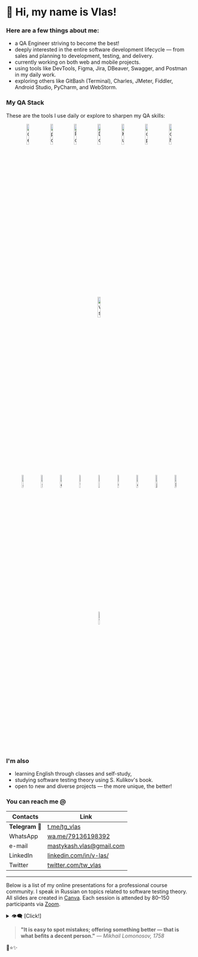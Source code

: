 <!-- v-las/v-las is a ✨ special ✨ repository because its `README.md` (this file) appears on your GitHub profile.
You can click the Preview link to take a look at your cringes. -->

# 👋 Hi, my name is Vlas!

### Here are a few things about me:

- a QA Engineer striving to become the best!
- deeply interested in the entire software development lifecycle — from sales and planning to development, testing, and delivery.
- currently working on both web and mobile projects.
- using tools like DevTools, Figma, Jira, DBeaver, Swagger, and Postman in my daily work.
- exploring others like GitBash (Terminal), Charles, JMeter, Fiddler, Android Studio, PyCharm, and WebStorm.

### My QA Stack

These are the tools I use daily or explore to sharpen my QA skills:

<!-- main page length: 846px, img spacing: 4px, length w/o spacing: 818 (96.69%) -->
<div align="center">
  <p>
    <img width="12%" src="https://user-images.githubusercontent.com/89486551/143319750-2f729405-4b8a-4f73-8e16-b5c7780517fc.png" alt="devtools" />
    <img width="12%" src="https://user-images.githubusercontent.com/89486551/143319803-99550e9f-bdde-4354-b38a-a3aa8ffc9a77.png" alt="postman" />
    <img width="12%" src="https://user-images.githubusercontent.com/89486551/143319773-17f2e07b-8dc2-4f02-9b60-e9f0b421ce06.png" alt="PostgreSQL" />
    <img width="12%" src="https://github.com/user-attachments/assets/bfb300a7-c44c-4efa-b874-6c3f037ade04" alt="Docker" />
    <img width="12%" src="https://github.com/user-attachments/assets/5d0223b2-e9a8-40e7-994a-09f4f7223ff9" alt="Kubernetes" />
    <img width="12%" src="https://github.com/user-attachments/assets/9abdf6d9-e2d4-4cbf-9bd8-8247932263db" alt="openlens" />
    <img width="12%" src="https://github.com/user-attachments/assets/d94acdbc-3193-4031-89f8-be7559446f80" alt="chatgpt" />
    <img width="12%" src="https://github.com/user-attachments/assets/074eb8f1-4b31-47b5-9ed0-99e435bc340a" alt="vscode" />
  </p>
  <p>
    <img width="9.5%" src="https://github.com/user-attachments/assets/d97b98eb-0ba3-46ad-8328-3438a13c87aa" alt="androidstudio" />
    <img width="9.5%" src="https://user-images.githubusercontent.com/89486551/153722742-ae154b3b-291e-4e94-a969-43dbcc537acd.png" alt="swagger" />
    <img width="9.5%" src="https://user-images.githubusercontent.com/89486551/143319757-0bbd31ce-7860-447a-9571-504653849d0b.png" alt="dbeaver" />
    <img width="9.5%" src="https://user-images.githubusercontent.com/89486551/153722739-06821792-6882-4ca2-b6ba-8198944272be.png" alt="figma" />
    <img width="9.5%" src="https://user-images.githubusercontent.com/89486551/153722743-407bd6dd-f5bc-4b1a-8875-13969c69b517.png" alt="jira" />
    <img width="9.5%" src="https://user-images.githubusercontent.com/89486551/143319775-c711ac23-04f8-44dd-9a0b-ea3698467e9e.png" alt="Git" />
    <img width="9.5%" src="https://user-images.githubusercontent.com/89486551/143319787-e5eb9aa4-5b57-454f-b903-64282274af76.png" alt="charles" />
    <img width="9.5%" src="https://user-images.githubusercontent.com/89486551/170130770-05666e29-abdc-43cb-9b85-b716c2509eae.png" alt="jmeter" />
    <img width="9.5%" src="https://user-images.githubusercontent.com/89486551/143319781-e0cb8223-f5db-4cfd-b2f8-9fab2e227023.png" alt="Markdown" />
    <img width="9.5%" src="https://github.com/user-attachments/assets/01ec5335-1a4b-4213-a9b2-3479fcaa9d44" alt="Virtualbox" />
  </p>
</div>

### I'm also

- learning English through classes and self-study,
- studying software testing theory using S. Kulikov's book.
- open to new and diverse projects — the more unique, the better!


### You can reach me @

|Contacts|Link|
|---|---|
| **Telegram** 💎 | [t.me/tg_vlas](https://t.me/tg_vlas)| 
| WhatsApp | [wa.me/79136198392](https://wa.me/79136198392)| 
| e-mail | [mastykash.vlas@gmail.com](mailto:mastykash.vlas@gmail.com)| 
| LinkedIn | [linkedin.com/in/v-las/](https://www.linkedin.com/in/v-las/)| 
| Twitter | [twitter.com/tw_vlas](https://twitter.com/tw_vlas)| 

---

Below is a list of my online presentations for a professional course community.
I speak in Russian on topics related to software testing theory. All slides are created in [Canva](https://www.canva.com/).
Each session is attended by 80–150 participants via [Zoom](https://zoom.us/).

<details>
  <summary>👁️‍🗨️ [Click!]</summary>

# Список презентаций

[Видео (YouTube)](https://youtu.be/2wgN5t_GbN0) | [Презентация (GitHub)][09_blb] | [Ссылки (GitHub)][09_lnk]
---
<a href="https://youtu.be/2wgN5t_GbN0"><img src="https://img.youtube.com/vi/2wgN5t_GbN0/maxresdefault.jpg" style="width:100%;height:100%;" alt="Presentation"></a>

---
[Видео (YouTube)](https://youtu.be/RWLbyB_eNrI) | [Презентация (GitHub)][08_blb] | [Ссылки (GitHub)][08_lnk]
---
<a href="https://youtu.be/RWLbyB_eNrI"><img src="https://img.youtube.com/vi/RWLbyB_eNrI/maxresdefault.jpg" style="width:100%;height:100%;" alt="Presentation"></a>

---
[Видео + Ссылки (YouTube)](https://youtu.be/LW_7Z8szjGA) | [Презентация (GitHub)][07_blb]
---
<a href="https://youtu.be/LW_7Z8szjGA"><img src="https://img.youtube.com/vi/LW_7Z8szjGA/maxresdefault.jpg" style="width:100%;height:100%;" alt="Presentation"></a>

---
[Видео + Ссылки (YouTube)](https://youtu.be/X1GIVJ0zUS8) | [Презентация (GitHub)][06_blb]
---
<a href="https://youtu.be/X1GIVJ0zUS8"><img src="https://img.youtube.com/vi/X1GIVJ0zUS8/maxresdefault.jpg" style="width:100%;height:100%;" alt="Presentation"></a>

---
[Видео (YouTube)](https://youtu.be/krMhIWq9Q3E) | [Презентация (GitHub)][05_blb] | [Ссылки (GitHub)][05_lnk]
---
<a href="https://youtu.be/krMhIWq9Q3E"><img src="https://img.youtube.com/vi/krMhIWq9Q3E/maxresdefault.jpg" style="width:100%;height:100%;" alt="Presentation"></a>

---
[Видео + Ссылки (YouTube)](https://youtu.be/HSlY1ryZIqQ) | [Презентация .pdf (GitHub)][04_blb]
---
<a href="https://youtu.be/HSlY1ryZIqQ"><img src="https://img.youtube.com/vi/HSlY1ryZIqQ/maxresdefault.jpg" style="width:100%;height:100%;" alt="Presentation"></a>

---
[Видео + Ссылки (YouTube)](https://youtu.be/d-oARrPWlhk) | [Презентация .pdf (GitHub)][03_blb]
---
<a href="https://youtu.be/d-oARrPWlhk"><img src="https://img.youtube.com/vi/d-oARrPWlhk/maxresdefault.jpg" style="width:100%;height:100%;" alt="Presentation"></a>

---
[Видео + Ссылки (YouTube)](https://youtu.be/9rS_QANhGXQ) | [Презентация .pdf (GitHub)][02_blb]
---
<a href="https://youtu.be/9rS_QANhGXQ"><img src="https://img.youtube.com/vi/9rS_QANhGXQ/maxresdefault.jpg" style="width:100%;height:100%;" alt="Presentation"></a>

---
[Видео + Ссылки (YouTube)](https://youtu.be/P_t3Dbd9S-o) | [Презентация .pdf (GitHub)][01_blb]
---
<a href="https://youtu.be/P_t3Dbd9S-o"><img src="https://img.youtube.com/vi/P_t3Dbd9S-o/maxresdefault.jpg" style="width:100%;height:100%;" alt="Presentation"></a>

[//]: #Sourses
[01_blb]: <https://github.com/v-las/pdf-presentations/blob/main/vlas_pres_01.pdf>
[02_blb]: <https://github.com/v-las/pdf-presentations/blob/main/vlas_pres_02.pdf>
[03_blb]: <https://github.com/v-las/pdf-presentations/blob/main/vlas_pres_03.pdf>
[04_blb]: <https://github.com/v-las/pdf-presentations/blob/main/vlas_pres_04.pdf>
[05_blb]: <https://github.com/v-las/pdf-presentations/blob/main/vlas_pres_05.pdf>
[05_lnk]: <https://github.com/v-las/pdf-presentations/blob/main/vlas_pres_05.md>
[06_blb]: <https://github.com/v-las/pdf-presentations/blob/main/vlas_pres_06.pdf>
[07_blb]: <https://github.com/v-las/pdf-presentations/blob/main/vlas_pres_07.pdf>
[08_blb]: <https://github.com/v-las/pdf-presentations/blob/main/vlas_pres_08.pdf>
[08_lnk]: <https://github.com/v-las/pdf-presentations/blob/main/vlas_pres_08.md>
[09_blb]: <https://github.com/v-las/pdf-presentations/blob/main/vlas_pres_09.pdf>
[09_lnk]: <https://github.com/v-las/pdf-presentations/blob/main/vlas_pres_09.md>

</details>

> **"It is easy to spot mistakes; offering something better — that is what befits a decent person."**
> *— Mikhail Lomonosov, 1758*

🌟⭐️✨
